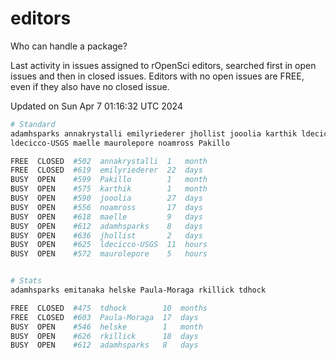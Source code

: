 # editors

Who can handle a package?

Last activity in issues assigned to rOpenSci editors, searched first in open
issues and then in closed issues. Editors with no open issues are FREE, even if
they also have no closed issue.


Updated on Sun Apr 7 01:16:32 UTC 2024

```bash
# Standard
adamhsparks annakrystalli emilyriederer jhollist jooolia karthik ldecicco
ldecicco-USGS maelle maurolepore noamross Pakillo

FREE  CLOSED  #502  annakrystalli  1   month
FREE  CLOSED  #619  emilyriederer  22  days
BUSY  OPEN    #599  Pakillo        1   month
BUSY  OPEN    #575  karthik        1   month
BUSY  OPEN    #590  jooolia        27  days
BUSY  OPEN    #556  noamross       17  days
BUSY  OPEN    #618  maelle         9   days
BUSY  OPEN    #612  adamhsparks    8   days
BUSY  OPEN    #636  jhollist       2   days
BUSY  OPEN    #625  ldecicco-USGS  11  hours
BUSY  OPEN    #572  maurolepore    5   hours


# Stats
adamhsparks emitanaka helske Paula-Moraga rkillick tdhock

FREE  CLOSED  #475  tdhock        10  months
FREE  CLOSED  #603  Paula-Moraga  17  days
BUSY  OPEN    #546  helske        1   month
BUSY  OPEN    #626  rkillick      18  days
BUSY  OPEN    #612  adamhsparks   8   days
```
